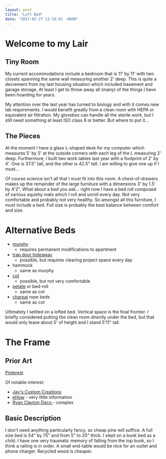 ```yaml
---
layout: post
title: "Loft Bed"
date: "2017-02-27 11:19:01 -0600"
---
```


# Welcome to my Lair

## Tiny Room

My current accommodations include a bedroom that is 11' by 11' with two closets spanning the same wall measuring another 2' deep. This is quite a decrement from my last housing situation which included basement and garage storage. At least I get to throw away all (many) of the things I have been hoarding for years.

My attention over the last year has turned to biology and with it comes new lab requirements. I would benefit greatly from a clean room with HEPA or equivalent air filtration. My glovebox can handle all the sterile work, but I still need something at least ISO class 8 or better. But where to put it...


## The Pieces

At the moment I have a glass L-shaped desk for my computer which measures 5' by 5' at the outside corners with each leg of the *L* measuring 2' deep. Furthermore, I built two work tables last year with a footprint of 2' by 4'. One is 37.5" tall, and the other is 42.5" tall. I am willing to give one up if I must...

Of course science isn't all that I must fit into this room. A chest-of-drawers makes up the remainder of the large furniture with a dimensions 3' by 1.5' by 4'2". What about a bed you ask... right now I have a bed roll composed of various squishy mats which I roll and unroll every day. Not very comfortable and probably not very healthy. So amongst all this furniture, I must include a bed. Full size is probably the best balance between comfort and size.

# Alternative Beds

* [murphy](https://en.wikipedia.org/wiki/Murphy_bed)
  * requires permanent modifications to apartment
* [trap door hideaway](http://hgtvhome.sndimg.com/content/dam/images/hgtv/fullset/2012/1/25/0/CI-Ikea_live-reverse-bunk-bed_s4x3.jpg.rend.hgtvcom.966.725.jpeg)
  * possible, but requires clearing project space every day
* hammock
  * same as murphy
* [cot](https://en.wikipedia.org/wiki/Camp_bed)
  * possible, but not very comfortable
* [petate](https://en.wikipedia.org/wiki/Petate) or bed-roll
  * same as cot
* [charpai](https://en.wikipedia.org/wiki/Charpai) rope beds
  * same as cot

Ultimately I settled on a lofted bed. Vertical space is the final frontier. I briefly considered putting the clean room directly under the bed, but that would only leave about 5' of height and I stand 5'11" tall.

# The Frame

## Prior Art

[Pinterest](https://www.pinterest.com/pin/14777505000437964/)

Of notable interest:
* [Jay's Custom Creations](http://jayscustomcreations.com/2013/03/full-size-loft-bed/)
* [eHow](http://www.ehow.com/how_4423455_build-dorm-loft-bed.html) - very little information
* [Ryan Clayton Deco ](https://ryanclaytondeco.wordpress.com/2015/08/09/bunk-bed-plans/) - complex
## Basic Description

I don't need anything particularly fancy, so cheap pine will suffice. A full size bed is 54" by 75" and from 5" to 20" thick. I slept on a bunk bed as a child. I have one very traumatic memory of falling from the top bunk, so I think a railing is in order. A small end-table would be nice for an outlet and phone charger. Recycled wood is cheaper.
